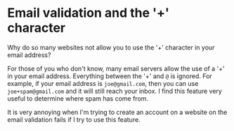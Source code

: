 # Email validation and the '+' character

Why do so many websites not allow you to use the '+' character in your email
address?

For those of you who don't know, many email servers allow the use of a '+' in
your email address. Everything between the '+' and `@` is ignored. For example,
if your email address is `joe@gmail.com`, then you can use `joe+spam@gmail.com`
and it will still reach your inbox. I find this feature very useful to
determine where spam has come from.

It is very annoying when I'm trying to create an account on a website on the
email validation fails if I try to use this feature.
